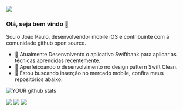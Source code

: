 <img src="https://github.com/pr2tik1/pr2tik1/blob/master/IMAGE-NAME">

### Olá, seja bem vindo 👋 
Sou o João Paulo, desenvolvendor mobile iOS e contribuinte com a comunidade github open source.
- 🔭 Atualmente Desenvolvento o aplicativo Swiftbank para aplicar as técnicas aprendidas recentemente.
- 🌱 Aperfeicoando o desenvolvimento no design pattern Swift Clean.
- 🤝 Estou buscando inserção no mercado mobile, confira meus repositórios abaixo:

![YOUR github stats](https://github-readme-stats.vercel.app/api?username=USERNAME)

[<img src="https://img.shields.io/badge/twitter-%231DA1F2.svg?&style=for-the-badge&logo=twitter&logoColor=white" />](https://twitter.com/USERNAME) [<img src="https://img.shields.io/badge/medium-%2312100E.svg?&style=for-the-badge&logo=medium&logoColor=white" />](https://medium.com/USERNAME)  [<img src="https://img.shields.io/badge/linkedin-%230077B5.svg?&style=for-the-badge&logo=linkedin&logoColor=white" />](https://www.linkedin.com/in/USERNAME/)
